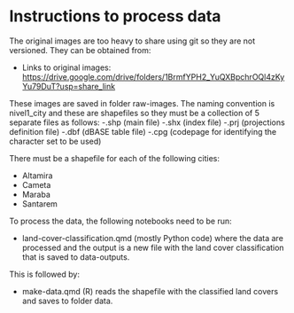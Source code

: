 # Instructions to process data

The original images are too heavy to share using git so they are not versioned. They can be obtained from:

- Links to original images: https://drive.google.com/drive/folders/1BrmfYPH2_YuQXBpchrOQl4zKyYu79DuT?usp=share_link 

These images are saved in folder raw-images. The naming convention is nivel1_city and these are shapefiles so they must be a collection of 5 separate files as follows:
-.shp (main file)
-.shx (index file)
-.prj (projections definition file)
-.dbf (dBASE table file)
-.cpg (codepage for identifying the character set to be used)

There must be a shapefile for each of the following cities:
- Altamira
- Cameta
- Maraba
- Santarem

To process the data, the following notebooks need to be run:

- land-cover-classification.qmd (mostly Python code) where the data are processed and the output is a new file with the land cover classification that is saved to data-outputs.

This is followed by:

- make-data.qmd (R) reads the shapefile with the classified land covers and saves to folder data.
